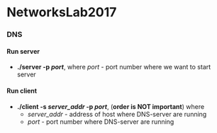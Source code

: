# NetworksLab2017

### DNS
#### Run server
*  **./server -p *port***, where *port* - port number where we want to start server

#### Run client
*  **./client -s *server_addr* -p *port***, (**order is NOT important**) where 
    * *server_addr* - address of host where DNS-server are running
    * *port* - port number where DNS-server are running
